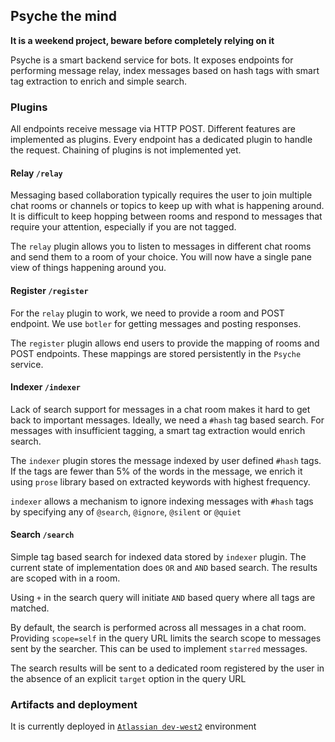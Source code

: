 ## Psyche the mind

**It is a weekend project, beware before completely relying on it**

Psyche is a smart backend service for bots. It exposes endpoints for performing message relay, index messages based on hash tags with smart tag extraction to enrich and simple search.


### Plugins

All endpoints receive message via HTTP POST. Different features are implemented as plugins. Every endpoint has a dedicated plugin to handle the request. Chaining of plugins is not implemented yet.


#### Relay `/relay`

Messaging based collaboration typically requires the user to join multiple chat rooms or channels or topics to keep up with what is happening around. It is difficult to keep hopping between rooms and respond to messages that require your attention, especially if you are not tagged.

The `relay` plugin allows you to listen to messages in different chat rooms and send them to a room of your choice. You will now have a single pane view of things happening around you.


#### Register `/register`

For the `relay` plugin to work, we need to provide a room and POST endpoint. We use `botler` for getting messages and posting responses.

The `register` plugin allows end users to provide the mapping of rooms and POST endpoints. These mappings are stored persistently in the `Psyche` service.


#### Indexer `/indexer`

Lack of search support for messages in a chat room makes it hard to get back to important messages. Ideally, we need a `#hash` tag based search. For messages with insufficient tagging, a smart tag extraction would enrich search.

The `indexer` plugin stores the message indexed by user defined `#hash` tags. If the tags are fewer than 5% of the words in the message, we enrich it using `prose` library based on extracted keywords with highest frequency.

`indexer` allows a mechanism to ignore indexing messages with `#hash` tags by specifying any of `@search`, `@ignore`, `@silent` or `@quiet`


#### Search `/search`

Simple tag based search for indexed data stored by `indexer` plugin.
The current state of implementation does `OR` and `AND` based search. The results are scoped with in a room.

Using `+` in the search query will initiate `AND` based query where all tags are matched.

By default, the search is performed across all messages in a chat room. Providing `scope=self` in the query URL limits the search scope to messages sent by the searcher. This can be used to implement `starred` messages.

The search results will be sent to a dedicated room registered by the user in the absence of an explicit `target` option in the query URL

### Artifacts and deployment

It is currently deployed in [`Atlassian dev-west2`](https://psyche.us-west-2.dev.atl-paas.net
) environment
